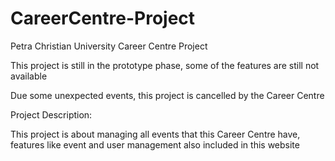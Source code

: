 # CareerCentre-Project
Petra Christian University Career Centre Project

This project is still in the prototype phase, some of the features are still not available

Due some unexpected events, this project is cancelled by the Career Centre


Project Description: 

This project is about managing all events that this Career Centre have, features like event and user management also included in this website
